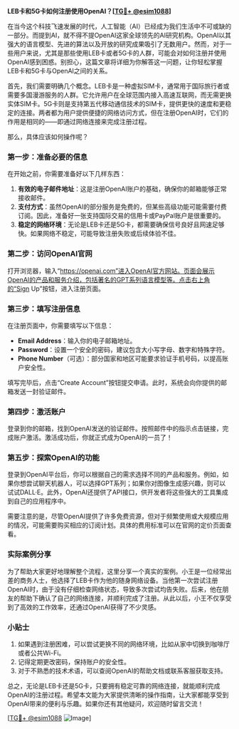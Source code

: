 **LEB卡和5G卡如何注册使用OpenAI？[[TG💪+ @esim1088](https://t.me/s/esim1088)]**

在当今这个科技飞速发展的时代，人工智能（AI）已经成为我们生活中不可或缺的一部分。而提到AI，就不得不提OpenAI这家全球领先的AI研究机构。OpenAI以其强大的语言模型、先进的算法以及开放的研究成果吸引了无数用户。然而，对于一些用户来说，尤其是那些使用LEB卡或者5G卡的人群，可能会对如何注册并使用OpenAI感到困惑。别担心，这篇文章将详细为你解答这一问题，让你轻松掌握LEB卡和5G卡与OpenAI之间的关系。

首先，我们需要明确几个概念。LEB卡是一种虚拟SIM卡，通常用于国际旅行者或需要多国漫游服务的人群。它允许用户在全球范围内接入高速互联网，而无需更换实体SIM卡。5G卡则是支持第五代移动通信技术的SIM卡，提供更快的速度和更稳定的连接。两者都为用户提供便捷的网络访问方式，但在注册OpenAI时，它们的作用是相同的——即通过网络连接来完成注册过程。

那么，具体应该如何操作呢？

### 第一步：准备必要的信息

在开始之前，你需要准备好以下几样东西：

1. **有效的电子邮件地址**：这是注册OpenAI账户的基础，确保你的邮箱能够正常接收邮件。
2. **支付方式**：虽然OpenAI的部分服务是免费的，但某些高级功能可能需要付费订阅。因此，准备好一张支持国际交易的信用卡或PayPal账户是很重要的。
3. **稳定的网络环境**：无论是LEB卡还是5G卡，都需要确保信号良好且网速足够快。如果网络不稳定，可能导致注册失败或后续体验不佳。

### 第二步：访问OpenAI官网

打开浏览器，输入“https://openai.com”进入OpenAI官方网站。页面会展示OpenAI的产品和服务介绍，包括著名的GPT系列语言模型等。点击右上角的“Sign Up”按钮，进入注册页面。

### 第三步：填写注册信息

在注册页面中，你需要填写以下信息：

- **Email Address**：输入你的电子邮箱地址。
- **Password**：设置一个安全的密码，建议包含大小写字母、数字和特殊字符。
- **Phone Number**（可选）：部分国家和地区可能要求验证手机号码，以提高账户安全性。

填写完毕后，点击“Create Account”按钮提交申请。此时，系统会向你提供的邮箱发送一封验证邮件。

### 第四步：激活账户

登录到你的邮箱，找到OpenAI发送的验证邮件。按照邮件中的指示点击链接，完成账户激活。激活成功后，你就正式成为OpenAI的一员了！

### 第五步：探索OpenAI的功能

登录到OpenAI平台后，你可以根据自己的需求选择不同的产品和服务。例如，如果你想尝试聊天机器人，可以选择GPT系列；如果你对图像生成感兴趣，则可以试试DALL·E。此外，OpenAI还提供了API接口，供开发者将这些强大的工具集成到自己的应用程序中。

需要注意的是，尽管OpenAI提供了许多免费资源，但对于频繁使用或大规模应用的情况，可能需要购买相应的订阅计划。具体的费用标准可以在官网的定价页面查看。

### 实际案例分享

为了帮助大家更好地理解整个流程，这里分享一个真实的案例。小王是一位经常出差的商务人士，他选择了LEB卡作为他的随身网络设备。当他第一次尝试注册OpenAI时，由于没有仔细检查网络状态，导致多次尝试均告失败。后来，他在朋友的帮助下确认了自己的网络连接，并顺利完成了注册。从此以后，小王不仅享受到了高效的工作效率，还通过OpenAI获得了不少灵感。

### 小贴士

1. 如果遇到注册困难，可以尝试更换不同的网络环境，比如从家中切换到咖啡厅或者公共Wi-Fi。
2. 记得定期更改密码，保持账户的安全性。
3. 对于不熟悉的技术术语，可以查阅OpenAI的帮助文档或联系客服获取支持。

总之，无论是LEB卡还是5G卡，只要拥有稳定可靠的网络连接，就能顺利完成OpenAI的注册过程。希望本文能为大家提供清晰的操作指南，让大家都能享受到OpenAI带来的便利与乐趣。如果你还有其他疑问，欢迎随时留言交流！

[[TG💪+ @esim1088](https://t.me/s/esim1088) ![Image](https://i.postimg.cc/4NQfJmqS/Snipaste-2025-05-13-00-14-12.png)]